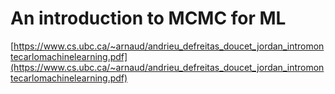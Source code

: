 # An introduction to MCMC for ML

[https://www.cs.ubc.ca/~arnaud/andrieu_defreitas_doucet_jordan_intromontecarlomachinelearning.pdf](https://www.cs.ubc.ca/~arnaud/andrieu_defreitas_doucet_jordan_intromontecarlomachinelearning.pdf)